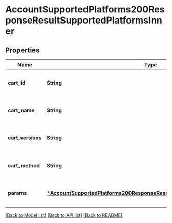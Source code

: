 # AccountSupportedPlatforms200ResponseResultSupportedPlatformsInner


## Properties
Name | Type | Description | Notes
------------ | ------------- | ------------- | -------------
**cart_id** | **String** |  | [optional] [default to nothing]
**cart_name** | **String** |  | [optional] [default to nothing]
**cart_versions** | **String** |  | [optional] [default to nothing]
**cart_method** | **String** |  | [optional] [default to nothing]
**params** | [***AccountSupportedPlatforms200ResponseResultSupportedPlatformsInnerParams**](AccountSupportedPlatforms200ResponseResultSupportedPlatformsInnerParams.md) |  | [optional] [default to nothing]


[[Back to Model list]](../README.md#models) [[Back to API list]](../README.md#api-endpoints) [[Back to README]](../README.md)


